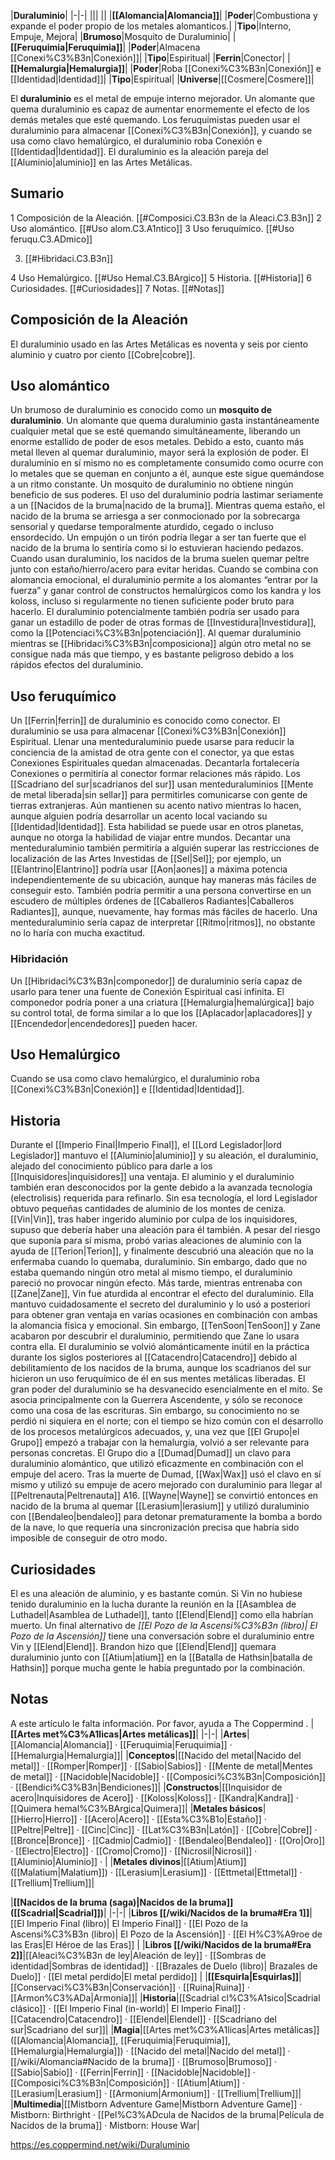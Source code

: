

|**Duraluminio**|
|-|-|
|||
||
|**[[Alomancia\|Alomancia]]**|
|**Poder**|Combustiona y expande el poder propio de los metales alomanticos.|
|**Tipo**|Interno, Empuje, Mejora|
|**Brumoso**|Mosquito de Duraluminio|
|**[[Feruquimia\|Feruquimia]]**|
|**Poder**|Almacena [[Conexi%C3%B3n\|Conexión]]|
|**Tipo**|Espiritual|
|**Ferrin**|Conector|
|**[[Hemalurgia\|Hemalurgia]]**|
|**Poder**|Roba [[Conexi%C3%B3n\|Conexión]] e [[Identidad\|Identidad]]|
|**Tipo**|Espiritual|
|**Universe**|[[Cosmere\|Cosmere]]|

El **duraluminio** es el metal de empuje interno mejorador. Un alomante que quema duraluminio es capaz de aumentar enormemente el efecto de los demás metales que esté quemando. Los feruquimistas pueden usar el duraluminio para almacenar [[Conexi%C3%B3n\|Conexión]], y cuando se usa como clavo hemalúrgico, el duraluminio roba Conexión e [[Identidad\|Identidad]].
El duraluminio es la aleación pareja del [[Aluminio\|aluminio]] en las Artes Metálicas.

## Sumario

1 Composición de la Aleación. [[#Composici.C3.B3n de la Aleaci.C3.B3n]] 
2 Uso alomántico. [[#Uso alom.C3.A1ntico]] 
3 Uso feruquímico. [[#Uso feruqu.C3.ADmico]] 

3. [[#Hibridaci.C3.B3n]] 


4 Uso Hemalúrgico. [[#Uso Hemal.C3.BArgico]] 
5 Historia. [[#Historia]] 
6 Curiosidades. [[#Curiosidades]] 
7 Notas. [[#Notas]] 


## Composición de la Aleación
El duraluminio usado en las Artes Metálicas es noventa y seis por ciento aluminio y cuatro por ciento [[Cobre\|cobre]].

## Uso alomántico
Un brumoso de duraluminio es conocido como un **mosquito de duraluminio**. Un alomante que quema duraluminio gasta instantáneamente cualquier metal que se esté quemando simultáneamente, liberando un enorme estallido de poder de esos metales. Debido a esto, cuanto más metal lleven al quemar duraluminio, mayor será la explosión de poder. El duraluminio en sí mismo no es completamente consumido como ocurre con lo metales que se queman en conjunto a él, aunque este sigue quemándose a un ritmo constante. Un mosquito de duraluminio no obtiene ningún beneficio de sus poderes.
El uso del duraluminio podría lastimar seriamente a un [[Nacidos de la bruma\|nacido de la bruma]]. Mientras quema estaño, el nacido de la bruma se arriesga a ser conmocionado por la sobrecarga sensorial y quedarse temporalmente aturdido, cegado o incluso ensordecido. Un empujón o un tirón podría llegar a ser tan fuerte que el nacido de la bruma lo sentiría como si lo estuvieran haciendo pedazos. Cuando usan duraluminio, los nacidos de la bruma suelen quemar peltre junto con estaño/hierro/acero para evitar heridas.
Cuando se combina con alomancia emocional, el duraluminio permite a los alomantes “entrar por la fuerza” y ganar control de constructos hemalúrgicos como los kandra y los koloss, incluso si regularmente no tienen suficiente poder bruto para hacerlo.
El duraluminio potencialmente también podría ser usado para ganar un estadillo de poder de otras formas de [[Investidura\|Investidura]], como la [[Potenciaci%C3%B3n\|potenciación]]. Al quemar duraluminio mientras se [[Hibridaci%C3%B3n\|composiciona]] algún otro metal no se consigue nada más que tiempo, y es bastante peligroso debido a los rápidos efectos del duraluminio.

## Uso feruquímico
Un [[Ferrin\|ferrin]] de duraluminio es conocido como conector. El duraluminio se usa para almacenar [[Conexi%C3%B3n\|Conexión]] Espiritual. Llenar una menteduraluminio puede usarse para reducir la conciencia de la amistad de otra gente con el conector, ya que estas Conexiones Espirituales quedan almacenadas. Decantarla fortalecería Conexiones o permitiría al conector formar relaciones más rápido.
Los [[Scadriano del sur\|scadrianos del sur]] usan menteduraluminios [[Mente de metal liberada\|sin sellar]] para permitirles comunicarse con gente de tierras extranjeras. Aún mantienen su acento nativo mientras lo hacen, aunque alguien podría desarrollar un acento local vaciando su [[Identidad\|Identidad]]. Esta habilidad se puede usar en otros planetas, aunque no otorga la habilidad de viajar entre mundos. Decantar una menteduraluminio también permitiría a alguién superar las restricciones de localización de las Artes Investidas de [[Sel\|Sel]]; por ejemplo, un [[Elantrino\|Elantrino]] podría usar [[Aon\|aones]] a máxima potencia independientemente de su ubicación, aunque hay maneras más fáciles de conseguir esto. También podría permitir a una persona convertirse en un escudero de múltiples órdenes de [[Caballeros Radiantes\|Caballeros Radiantes]], aunque, nuevamente, hay formas más fáciles de hacerlo.
Una menteduraluminio sería capaz de interpretar [[Ritmo\|ritmos]], no obstante no lo haría con mucha exactitud.

### Hibridación
Un [[Hibridaci%C3%B3n\|componedor]] de duraluminio sería capaz de usarlo para tener una fuente de Conexión Espiritual casi infinita. El componedor podría poner a una criatura [[Hemalurgia\|hemalúrgica]] bajo su control total, de forma similar a lo que los [[Aplacador\|aplacadores]] y [[Encendedor\|encendedores]] pueden hacer.

## Uso Hemalúrgico
Cuando se usa como clavo hemalúrgico, el duraluminio roba [[Conexi%C3%B3n\|Conexión]] e [[Identidad\|Identidad]].

## Historia
Durante el [[Imperio Final\|Imperio Final]], el [[Lord Legislador\|lord Legislador]] mantuvo el [[Aluminio\|aluminio]] y su aleación, el duraluminio, alejado del conocimiento público para darle a los [[Inquisidores\|inquisidores]] una ventaja. El aluminio y el duraluminio también eran desconocidos por la gente debido a la avanzada tecnología (electrolisis) requerida para refinarlo. Sin esa tecnología, el lord Legislador obtuvo pequeñas cantidades de aluminio de los montes de ceniza.
[[Vin\|Vin]], tras haber ingerido aluminio por culpa de los inquisidores, supuso que debería haber una aleación para él también. A pesar del riesgo que suponía para sí misma, probó varias aleaciones de aluminio con la ayuda de [[Terion\|Terion]], y finalmente descubrió una aleación que no la enfermaba cuando lo quemaba, duraluminio. Sin embargo, dado que no estaba quemando ningún otro metal al mismo tiempo, el duraluminio pareció no provocar ningún efecto. Más tarde, mientras entrenaba con [[Zane\|Zane]], Vin fue aturdida al encontrar el efecto del duraluminio.
Ella mantuvo cuidadosamente el secreto del duraluminio y lo usó a posteriori para obtener gran ventaja en varias ocasiones en combinación con ambas la alomancia física y emocional. Sin embargo, [[TenSoon\|TenSoon]] y Zane acabaron por descubrir el duraluminio, permitiendo que Zane lo usara contra ella.
El duraluminio se volvió alománticamente inútil en la práctica durante los siglos posteriores al [[Catacendro\|Catacendro]] debido al debilitamiento de los nacidos de la bruma, aunque los scadrianos del sur hicieron un uso feruquímico de él en sus mentes metálicas liberadas. El gran poder del duraluminio se ha desvanecido esencialmente en el mito. Se asocia principalmente con la Guerrera Ascendente, y sólo se reconoce como una cosa de las escrituras.
Sin embargo, su conocimiento no se perdió ni siquiera en el norte; con el tiempo se hizo común con el desarrollo de los procesos metalúrgicos adecuados, y, una vez que [[El Grupo\|el Grupo]] empezó a trabajar con la hemalurgia, volvió a ser relevante para personas concretas. El Grupo dio a [[Dumad\|Dumad]] un clavo para duraluminio alomántico, que utilizó eficazmente en combinación con el empuje del acero.
Tras la muerte de Dumad, [[Wax\|Wax]] usó el clavo en sí mismo y utilizó su empuje de acero mejorado con duraluminio para llegar al [[Peltrenauta\|Peltrenauta]] A16. [[Wayne\|Wayne]] se convirtió entonces en nacido de la bruma al quemar [[Lerasium\|lerasium]] y utilizó duraluminio con [[Bendaleo\|bendaleo]] para detonar prematuramente la bomba a bordo de la nave, lo que requería una sincronización precisa que habría sido imposible de conseguir de otro modo.

## Curiosidades
El  es una aleación de aluminio, y es bastante común.
Si Vin no hubiese tenido duraluminio en la lucha durante la reunión en la [[Asamblea de Luthadel\|Asamblea de Luthadel]], tanto [[Elend\|Elend]] como ella habrían muerto.
Un final alternativo de *[[El Pozo de la Ascensi%C3%B3n (libro)\| El Pozo de la Ascensión]]* tiene una conversación sobre el duraluminio entre Vin y [[Elend\|Elend]].
Brandon hizo que [[Elend\|Elend]] quemara duraluminio junto con [[Atium\|atium]] en la [[Batalla de Hathsin\|batalla de Hathsin]] porque mucha gente le había preguntado por la combinación.
## Notas

A este artículo le falta información. Por favor, ayuda a The Coppermind .
|**[[Artes met%C3%A1licas\|Artes metálicas]]**|
|-|-|
|**Artes**|[[Alomancia\|Alomancia]] · [[Feruquimia\|Feruquimia]] · [[Hemalurgia\|Hemalurgia]]|
|**Conceptos**|[[Nacido del metal\|Nacido del metal]] · [[Romper\|Romper]] · [[Sabio\|Sabios]] · [[Mente de metal\|Mentes de metal]] · [[Nacidoble\|Nacidoble]] · [[Composici%C3%B3n\|Composición]] · [[Bendici%C3%B3n\|Bendiciones]]|
|**Constructos**|[[Inquisidor de acero\|Inquisidores de Acero]] · [[Koloss\|Koloss]] · [[Kandra\|Kandra]] · [[Quimera hemal%C3%BArgica\|Quimera]]|
|**Metales básicos**|[[Hierro\|Hierro]] · [[Acero\|Acero]] · [[Esta%C3%B1o\|Estaño]] · [[Peltre\|Peltre]] · [[Cinc\|Cinc]] · [[Lat%C3%B3n\|Latón]] · [[Cobre\|Cobre]] · [[Bronce\|Bronce]] · [[Cadmio\|Cadmio]] · [[Bendaleo\|Bendaleo]] · [[Oro\|Oro]] · [[Electro\|Electro]] · [[Cromo\|Cromo]] · [[Nicrosil\|Nicrosil]] · [[Aluminio\|Aluminio]] · |
|**Metales divinos**|[[Atium\|Atium]] ([[Malatium\|Malatium]]) · [[Lerasium\|Lerasium]] · [[Ettmetal\|Ettmetal]] · [[Trellium\|Trellium]]|

|**[[Nacidos de la bruma (saga)\|Nacidos de la bruma]] ([[Scadrial\|Scadrial]])**|
|-|-|
|**Libros [[/wiki/Nacidos de la bruma#Era 1]]**|[[El Imperio Final (libro)\| El Imperio Final]] · [[El Pozo de la Ascensi%C3%B3n (libro)\| El Pozo de la Ascensión]] · [[El H%C3%A9roe de las Eras\|El Héroe de las Eras]] |
|**Libros [[/wiki/Nacidos de la bruma#Era 2]]**|[[Aleaci%C3%B3n de ley\|Aleación de ley]] · [[Sombras de identidad\|Sombras de identidad]] · [[Brazales de Duelo (libro)\| Brazales de Duelo]] · [[El metal perdido\|El metal perdido]]  |
|**[[Esquirla\|Esquirlas]]**|[[Conservaci%C3%B3n\|Conservación]] · [[Ruina\|Ruina]] · [[Armon%C3%ADa\|Armonía]]|
|**Historia**|[[Scadrial cl%C3%A1sico\|Scadrial clásico]] · [[El Imperio Final (in-world)\| El Imperio Final]] · [[Catacendro\|Catacendro]] · [[Elendel\|Elendel]] · [[Scadriano del sur\|Scadriano del sur]]|
|**Magia**|[[Artes met%C3%A1licas\|Artes metálicas]] ([[Alomancia\|Alomancia]], [[Feruquimia\|Feruquimia]], [[Hemalurgia\|Hemalurgia]]) · [[Nacido del metal\|Nacido del metal]] · [[/wiki/Alomancia#Nacido de la bruma]] · [[Brumoso\|Brumoso]] · [[Sabio\|Sabio]] · [[Ferrin\|Ferrin]] · [[Nacidoble\|Nacidoble]] · [[Composici%C3%B3n\|Composición]] · [[Atium\|Atium]] · [[Lerasium\|Lerasium]] · [[Armonium\|Armonium]] · [[Trellium\|Trellium]]|
|**Multimedia**|[[Mistborn Adventure Game\|Mistborn Adventure Game‎‎]] · Mistborn: Birthright · [[Pel%C3%ADcula de Nacidos de la bruma\|Película de Nacidos de la bruma]] · Mistborn: House War|



https://es.coppermind.net/wiki/Duraluminio